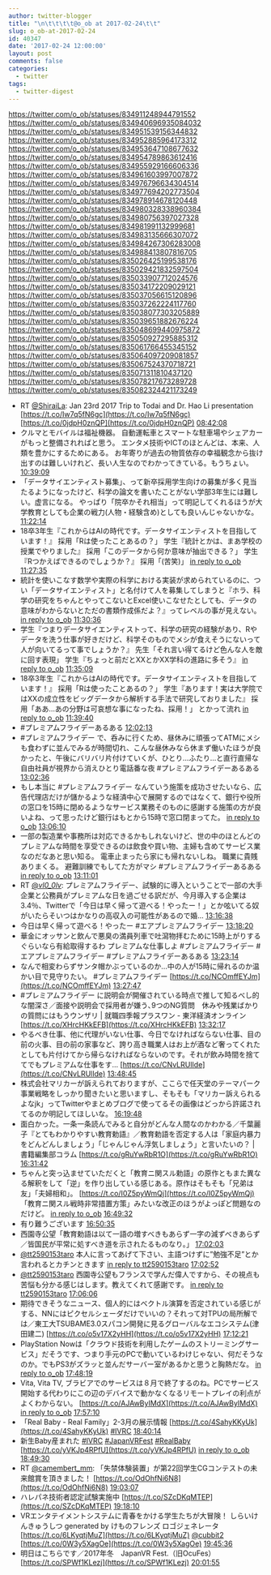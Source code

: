 ```yaml
---
author: twitter-blogger
title: "\n\t\t\t\t@o_ob at 2017-02-24\t\t"
slug: o_ob-at-2017-02-24
id: 40347
date: '2017-02-24 12:00:00'
layout: post
comments: false
categories:
  - twitter
tags:
  - twitter-digest
---
```


https://twitter.com/o_ob/statuses/834911248944791552 https://twitter.com/o_ob/statuses/834940696935084032 https://twitter.com/o_ob/statuses/834951539156344832 https://twitter.com/o_ob/statuses/834952885964173312 https://twitter.com/o_ob/statuses/834953647108677632 https://twitter.com/o_ob/statuses/834954789863612416 https://twitter.com/o_ob/statuses/834955929166606336 https://twitter.com/o_ob/statuses/834961603997007872 https://twitter.com/o_ob/statuses/834976796634304514 https://twitter.com/o_ob/statuses/834977694202773504 https://twitter.com/o_ob/statuses/834978914678120448 https://twitter.com/o_ob/statuses/834980328338960384 https://twitter.com/o_ob/statuses/834980756397027328 https://twitter.com/o_ob/statuses/834981991132999681 https://twitter.com/o_ob/statuses/834983135666307072 https://twitter.com/o_ob/statuses/834984267306283008 https://twitter.com/o_ob/statuses/834988413807816705 https://twitter.com/o_ob/statuses/835026425199538176 https://twitter.com/o_ob/statuses/835029421832597504 https://twitter.com/o_ob/statuses/835033907712024576 https://twitter.com/o_ob/statuses/835034172209029121 https://twitter.com/o_ob/statuses/835037056615120896 https://twitter.com/o_ob/statuses/835037262224117760 https://twitter.com/o_ob/statuses/835038077303205889 https://twitter.com/o_ob/statuses/835039651882676224 https://twitter.com/o_ob/statuses/835048699440975872 https://twitter.com/o_ob/statuses/835050927295885312 https://twitter.com/o_ob/statuses/835061766455345152 https://twitter.com/o_ob/statuses/835064097209081857 https://twitter.com/o_ob/statuses/835067524370718721 https://twitter.com/o_ob/statuses/835071311810437120 https://twitter.com/o_ob/statuses/835078217673289728 https://twitter.com/o_ob/statuses/835082324421173249  

*   RT [@ShiraiLa](https://twitter.com/ShiraiLa): Jan 23rd 2017 Trip to Todai and Dr. Hao Li presentation [https://t.co/Iw7q5fN6gc](https://t.co/Iw7q5fN6gc) [https://t.co/0jdpH0znQP](https://t.co/0jdpH0znQP) [08:42:08](https://twitter.com/o_ob/statuses/834911248944791552)
*   クルマとモバイルは福祉機器。 自動運転車とスマートな駐車場やシェアカーがもっと整備されればと思う。 エンタメ技術やICTのほとんどは、本来、人類を豊かにするためにある。 お年寄りが過去の物質依存の幸福観念から抜け出すのは難しいけれど、長い人生なのでわかってきている。もうちょい。 [10:39:09](https://twitter.com/o_ob/statuses/834940696935084032)
*   「データサイエンティスト募集」、って新卒採用学生向けの募集が多く見当たるようになったけど、科学の論文を書いたことがない学部3年生には難しい。虚言になる。 やっぱり「院卒かそれ相当」って明記してくれるほうが大学教育としても企業の戦力(人物・経験含め)としても良いんじゃないかな。 [11:22:14](https://twitter.com/o_ob/statuses/834951539156344832)
*   18卒3年生『これからはAIの時代です。データサイエンティストを目指しています！』 採用「Rは使ったことあるの？」 学生『統計とかは、まあ学校の授業でやりました』 採用「このデータから何か意味が抽出できる？」 学生『Rつかえばできるのでしょうか？』 採用「(苦笑)」 [in reply to o_ob](https://twitter.com/o_ob/statuses/834951539156344832) [11:27:35](https://twitter.com/o_ob/statuses/834952885964173312)
*   統計を使いこなす数学や実際の科学における実装が求められているのに、つい「データサイエンティスト」と名付けて人を募集してしまうと『ホラ、科学の研究をちゃんとやってこないとExcel使いこなせたとしても、データの意味がわからないとただの書類作成係だよ？』ってレベルの事が見えない。 [in reply to o_ob](https://twitter.com/o_ob/statuses/834952885964173312) [11:30:36](https://twitter.com/o_ob/statuses/834953647108677632)
*   学生『つまりデータサイエンティストって、科学の研究の経験があり、Rやデータを洗う仕事が好きだけど、科学そのものでメシが食えそうにないって人が向いてるって事でしょうか？』 先生「それ言い得てるけど色んな人を敵に回す表現」 学生『ちょっと前だとXXとかXX学科の進路に多そう』 [in reply to o_ob](https://twitter.com/o_ob/statuses/834953647108677632) [11:35:09](https://twitter.com/o_ob/statuses/834954789863612416)
*   18卒3年生『これからはAIの時代です。データサイエンティストを目指しています！』 採用「Rは使ったことあるの？」 学生『あります！実は大学院ではXXの成立性をビッグデータから解析する手法で研究しておりました』 採用「ああ…あの分野は可哀想な事になったね、採用！」 とかって流れ [in reply to o_ob](https://twitter.com/o_ob/statuses/834954789863612416) [11:39:40](https://twitter.com/o_ob/statuses/834955929166606336)
*   #プレミアムフライデーあるある [12:02:13](https://twitter.com/o_ob/statuses/834961603997007872)
*   #プレミアムフライデー で、呑みに行くため、昼休みに頑張ってATMにメシも食わずに並んでみるが時間切れ、こんな昼休みなら休まず働いたほうが良かったと、午後にバリバリ片付けていくが、ひとり…ふたり…と直行直帰な自由社員が視界から消えひとり電話番な夜 #プレミアムフライデーあるある [13:02:36](https://twitter.com/o_ob/statuses/834976796634304514)
*   もし本当に #プレミアムフライデー なんていう施策を成功させたいなら、広告代理店だけが儲かるような経済中心で展開するのではなくて、銀行や役所の窓口を15時に閉めるようなサービス業務そのものに感謝する施策の方が良いよね、って思ったけど銀行はもとから15時で窓口閉まってた。 [in reply to o_ob](https://twitter.com/o_ob/statuses/834976796634304514) [13:06:10](https://twitter.com/o_ob/statuses/834977694202773504)
*   一部の製造業や事務所は対応できるかもしれないけど、世の中のほとんどのプレミアムな時間を享受できるのは飲食や買い物、主婦も含めてサービス業なのだなあと思い知る。 電車止まったら家にも帰れないしね。 職業に貴賎ありまくる。 避難訓練でもしてた方がマシ #プレミアムフライデーあるある [in reply to o_ob](https://twitter.com/o_ob/statuses/834977694202773504) [13:11:01](https://twitter.com/o_ob/statuses/834978914678120448)
*   RT [@_vl0_0lv_](https://twitter.com/_vl0_0lv_): プレミアムフライデー、試験的に導入ということで一部の大手企業と公務員がプレミアムな日を過ごせる訳だが、今月導入する企業は3.4％、Twitterで「今日は早く帰って遊べる！やったー！」とか呟いてる奴がいたらそいつはかなりの高収入の可能性があるので婚… [13:16:38](https://twitter.com/o_ob/statuses/834980328338960384)
*   今日は早く帰って遊べる！やったー #エアプレミアムフライデー [13:18:20](https://twitter.com/o_ob/statuses/834980756397027328)
*   華金にオッサンと飲んで悪臭の満員列車で吐瀉物拝むために15時上がりするぐらいなら有給取得するわ プレミアムな仕事しよ #プレミアムフライデー #エアプレミアムフライデー #プレミアムフライデーあるある [13:23:14](https://twitter.com/o_ob/statuses/834981991132999681)
*   なんで相変わらずサンタ帽かぶっているのか…中の人が15時に帰れるのか温かい目で見守りたい。 #プレミアムフライデー [https://t.co/NCOmffEYJm](https://t.co/NCOmffEYJm) [13:27:47](https://twitter.com/o_ob/statuses/834983135666307072)
*   #プレミアムフライデー に説明会が開催されている時点で推して知るべし的な闇深さ／面接や説明会で採用者が嫌う､9つのNG質問　休みや残業ばかりの質問にはもうウンザリ | 就職四季報プラスワン - 東洋経済オンライン [https://t.co/XHrcHKkEFB](https://t.co/XHrcHKkEFB) [13:32:17](https://twitter.com/o_ob/statuses/834984267306283008)
*   やるべき仕事、他に代理がいない仕事、今日でなければならない仕事、目の前の火事、目の前の家事など、誇り高き職業人はお上が酒など奢ってくれたとしても片付けてから帰らなければならないのです。それが飲み時間を捨ててでもプレミアムな仕事をす… [https://t.co/CNvLRUlIde](https://t.co/CNvLRUlIde) [13:48:45](https://twitter.com/o_ob/statuses/834988413807816705)
*   株式会社マリカーが訴えられておりますが、ここらで任天堂のテーマパーク事業戦略をしっかり聞きたいと思いますし、そもそも「マリカー訴えられるよなjk」ってTwitterやまとめブログで使ってるその画像はどっから許諾されてるのか明記してほしいな。 [16:19:48](https://twitter.com/o_ob/statuses/835026425199538176)
*   面白かった。一条一条読んでみると自分がどんな人間なのかわかる／千葉麗子『とてもわかりやすい教育勅語』／教育勅語を否定する人は「家庭内暴力をどんどんしましょう」「じゃんじゃん浮気しましょう」と言いたいの？ | 書籍編集部コラム [https://t.co/gRuYwRbR1O](https://t.co/gRuYwRbR1O) [16:31:42](https://twitter.com/o_ob/statuses/835029421832597504)
*   ちゃんと突っ込ませていただくと「教育ニ関スル勅語」の原作ともまた異なる解釈をして「逆」を作り出している感じある。原作はそもそも「兄弟は友」「夫婦相和」。 [https://t.co/I0Z5pyWmQj](https://t.co/I0Z5pyWmQj) 「教育ニ関スル戦時非常措置方策」みたいな改正のほうがよっぽど問題なのだけど。 [in reply to o_ob](https://twitter.com/o_ob/statuses/835029421832597504) [16:49:32](https://twitter.com/o_ob/statuses/835033907712024576)
*   有り難うございます [16:50:35](https://twitter.com/o_ob/statuses/835034172209029121)
*   西園寺公望「教育勅語は以て一語の増すべきもあらず一字の減ずべきあらず／皆国民が平常に処すべき道を示されたるものなり。」 [17:02:03](https://twitter.com/o_ob/statuses/835037056615120896)
*   [@tt2590153taro](https://twitter.com/tt2590153taro) 本人に言ってあげて下さい、主語つけずに”勉強不足”とか言われるとカチンときます [in reply to tt2590153taro](https://twitter.com/tt2590153taro/statuses/835036128579215360) [17:02:52](https://twitter.com/o_ob/statuses/835037262224117760)
*   [@tt2590153taro](https://twitter.com/tt2590153taro) 西園寺公望もフランスで学んだ偉人ですから、その視点も苦悩も分かる感じはします。教えてくれて感謝です。 [in reply to tt2590153taro](https://twitter.com/tt2590153taro/statuses/835037523873157120) [17:06:06](https://twitter.com/o_ob/statuses/835038077303205889)
*   期待できそうなニュース、個人的にはベクトル演算を否定されている感じがする、NNにはピクセルシェーダだけでいいの？それって対TPUの局所解では／東工大TSUBAME3.0スパコン開発に見るグローバルなエコシステム(津田建二) [https://t.co/o5v17X2yHH](https://t.co/o5v17X2yHH) [17:12:21](https://twitter.com/o_ob/statuses/835039651882676224)
*   PlayStation Nowは「クラウド技術を利用したゲームのストリーミングサービス」だそうです、つまり手元のPCで動いているわけじゃない、何だそうなのか。でもPS3がズラッと並んだサーバー室があるかと思うと胸熱だな。 [in reply to o_ob](https://twitter.com/o_ob/statuses/835041242153046016) [17:48:19](https://twitter.com/o_ob/statuses/835048699440975872)
*   Vita, Vita TV, ブラビアでのサービスは８月で終了するのね。PCでサービス開始する代わりにこの辺のデバイスで動かなくなるリモートプレイの利点がよくわからない。 [https://t.co/AJAwByIMdX](https://t.co/AJAwByIMdX) [in reply to o_ob](https://twitter.com/o_ob/statuses/835048699440975872) [17:57:10](https://twitter.com/o_ob/statuses/835050927295885312)
*   「Real Baby - Real Family」2-3月の展示情報 [https://t.co/4SahyKKyUk](https://t.co/4SahyKKyUk) [#IVRC](https://twitter.com/search?q=%23IVRC&src=hash) [18:40:14](https://twitter.com/o_ob/statuses/835061766455345152)
*   新生Baby産まれた [#IVRC](https://twitter.com/search?q=%23IVRC&src=hash) [#JapanVRFest](https://twitter.com/search?q=%23JapanVRFest&src=hash) [#RealBaby](https://twitter.com/search?q=%23RealBaby&src=hash) [https://t.co/yVKJp4RPfU](https://t.co/yVKJp4RPfU) [in reply to o_ob](https://twitter.com/o_ob/statuses/835061766455345152) [18:49:30](https://twitter.com/o_ob/statuses/835064097209081857)
*   RT [@camembert_mm](https://twitter.com/camembert_mm): 「失禁体験装置」が第22回学生CGコンテストの未来館賞を頂きました！ [https://t.co/OdOhfNi6N8](https://t.co/OdOhfNi6N8) [19:03:07](https://twitter.com/o_ob/statuses/835067524370718721)
*   ハレパネ技術者認定試験実施中 [https://t.co/SZcDKqMTEP](https://t.co/SZcDKqMTEP) [19:18:10](https://twitter.com/o_ob/statuses/835071311810437120)
*   VRエンタテイメントシステムに青春をかける学生たちが大冒険！ しらいけんきゅうしつ generated by けものフレンズ ロゴジェネレータ [https://t.co/6LKyqtjMuZ](https://t.co/6LKyqtjMuZ) [@cubbit2](https://twitter.com/cubbit2) [https://t.co/0W3y5XagOe](https://t.co/0W3y5XagOe) [19:45:36](https://twitter.com/o_ob/statuses/835078217673289728)
*   明日はこちらです／2017年冬　JapanVR Fest.（旧OcuFes） [https://t.co/SPWf1KLezj](https://t.co/SPWf1KLezj) [20:01:55](https://twitter.com/o_ob/statuses/835082324421173249)